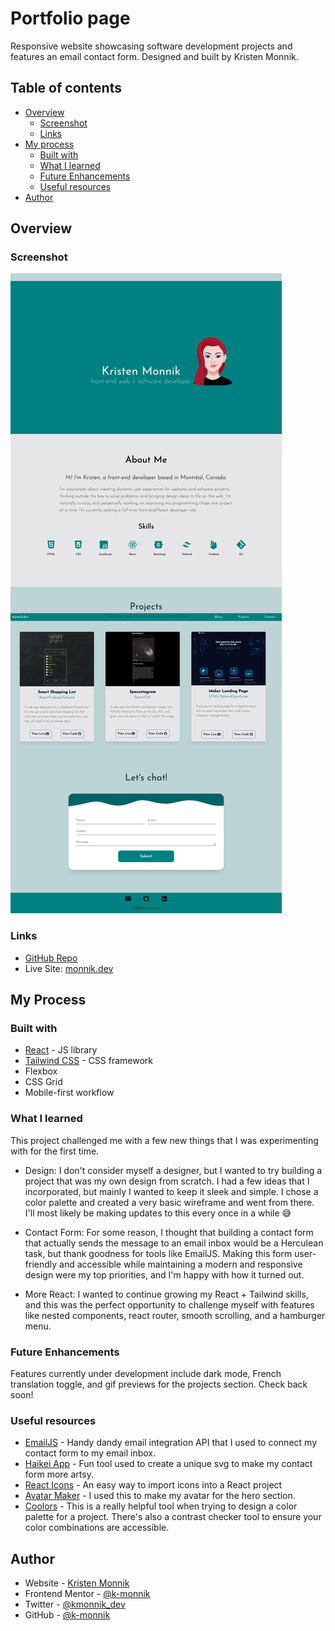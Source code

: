 # Portfolio page

Responsive website showcasing software development projects and features an email contact form. Designed and built by Kristen Monnik.


## Table of contents

- [Overview](#overview)
  - [Screenshot](#screenshot)
  - [Links](#links)
- [My process](#my-process)
  - [Built with](#built-with)
  - [What I learned](#what-i-learned)
  - [Future Enhancements](#future-enhancements)
  - [Useful resources](#useful-resources)
- [Author](#author)


## Overview

### Screenshot

![](src/assets/new-portfolio-img.png)


### Links

-  [GitHub Repo](https://github.com/k-monnik/react-portfolio)
-  Live Site: [monnik.dev](https://monnik.dev)


## My Process

### Built with

- [React](https://reactjs.org/) - JS library
- [Tailwind CSS](https://tailwindcss.com) - CSS framework
- Flexbox
- CSS Grid
- Mobile-first workflow



### What I learned

This project challenged me with a few new things that I was experimenting with for the first time.

- Design: I don't consider myself a designer, but I wanted to try building a project that was my own design from scratch. I had a few ideas that I incorporated, but mainly I wanted to keep it sleek and simple. I chose a color palette and created a very basic wireframe and went from there. I'll most likely be making updates to this every once in a while :sweat_smile:

- Contact Form: For some reason, I thought that building a contact form that actually sends the message to an email inbox would be a Herculean task, but thank goodness for tools like EmailJS. Making this form user-friendly and accessible while maintaining a modern and responsive design were my top priorities, and I'm happy with how it turned out.

- More React: I wanted to continue growing my React + Tailwind skills, and this was the perfect opportunity to challenge myself with features like nested components, react router, smooth scrolling, and a hamburger menu.


### Future Enhancements

Features currently under development include dark mode, French translation toggle, and gif previews for the projects section. Check back soon!



### Useful resources

- [EmailJS](https://www.emailjs.com/) - Handy dandy email integration API that I used to connect my contact form to my email inbox.
- [Haikei App](https://haikei.app/) - Fun tool used to create a unique svg to make my contact form more artsy.
- [React Icons](https://react-icons.github.io/react-icons/) - An easy way to import icons into a React project
- [Avatar Maker](https://avatarmaker.com/) - I used this to make my avatar for the hero section.
- [Coolors](https://coolors.co/) - This is a really helpful tool when trying to design a color palette for a project. There's also a contrast checker tool to ensure your color combinations are accessible.

## Author

- Website - [Kristen Monnik](https://www.monnik.dev)
- Frontend Mentor - [@k-monnik](https://www.frontendmentor.io/profile/k-monnik)
- Twitter - [@kmonnik_dev](https://twitter.com/kmonnik_dev)
- GitHub - [@k-monnik](https://github.com/k-monnik)



